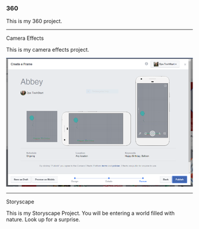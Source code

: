 ### 360

<script src="//360.vizor.io/scripts/embed.js" data-vizorurl="https://360.vizor.io/embed/v/9xkjz" ></script>

This is my 360 project.

***

Camera Effects

This is my camera effects project.

![Abbey](https://github.com/abbey1grace/abbey1grace.github.io/blob/master/Abbey.PNG?raw=true "Optional Title")

***

Storyscape

This is my Storyscape Project. You will be entering a world filled with nature. Look up for a surprise.

<script src="//360.vizor.io/scripts/embed.js" data-vizorurl="https://patches.vizor.io/embed/abbey1grace/abbs-fun-copy-copy-copy-copy-copy" ></script>
